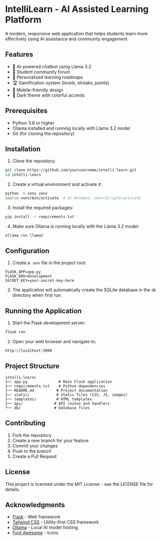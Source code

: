 # IntelliLearn - AI Assisted Learning Platform

A modern, responsive web application that helps students learn more effectively using AI assistance and community engagement.

## Features

- 🤖 AI-powered chatbot using Llama 3.2
- 💬 Student community forum
- 🎯 Personalized learning roadmaps
- 🏆 Gamification system (levels, streaks, points)
- 📱 Mobile-friendly design
- 🌙 Dark theme with colorful accents

## Prerequisites

- Python 3.8 or higher
- Ollama installed and running locally with Llama 3.2 model
- Git (for cloning the repository)

## Installation

1. Clone the repository:
```bash
git clone https://github.com/yourusername/intelli-learn.git
cd intelli-learn
```

2. Create a virtual environment and activate it:
```bash
python -m venv venv
source venv/bin/activate  # On Windows: venv\Scripts\activate
```

3. Install the required packages:
```bash
pip install -r requirements.txt
```

4. Make sure Ollama is running locally with the Llama 3.2 model:
```bash
ollama run llama2
```

## Configuration

1. Create a `.env` file in the project root:
```env
FLASK_APP=app.py
FLASK_ENV=development
SECRET_KEY=your-secret-key-here
```

2. The application will automatically create the SQLite database in the `db` directory when first run.

## Running the Application

1. Start the Flask development server:
```bash
flask run
```

2. Open your web browser and navigate to:
```
http://localhost:5000
```

## Project Structure

```
intelli-learn/
├── app.py              # Main Flask application
├── requirements.txt    # Python dependencies
├── README.md          # Project documentation
├── static/            # Static files (CSS, JS, images)
├── templates/         # HTML templates
├── api/              # API routes and handlers
└── db/               # Database files
```

## Contributing

1. Fork the repository
2. Create a new branch for your feature
3. Commit your changes
4. Push to the branch
5. Create a Pull Request

## License

This project is licensed under the MIT License - see the LICENSE file for details.

## Acknowledgments

- [Flask](https://flask.palletsprojects.com/) - Web framework
- [Tailwind CSS](https://tailwindcss.com/) - Utility-first CSS framework
- [Ollama](https://ollama.ai/) - Local AI model hosting
- [Font Awesome](https://fontawesome.com/) - Icons 